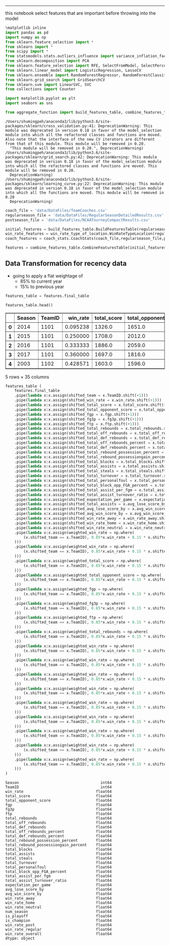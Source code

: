 
___
this notebook select features that are important before throwing into the model


```python
%matplotlib inline
import pandas as pd
import numpy as np
from sklearn.feature_selection import *
from sklearn import *
from scipy import *
from statsmodels.stats.outliers_influence import variance_inflation_factor
from sklearn.decomposition import PCA
from sklearn.feature_selection import RFE, SelectFromModel, SelectPercentile,RFECV
from sklearn.linear_model import LogisticRegression, LassoCV
from sklearn.ensemble import RandomForestRegressor, RandomForestClassifier, ExtraTreesClassifier
from sklearn.grid_search import GridSearchCV
from sklearn.svm import LinearSVC, SVC
from collections import Counter

import matplotlib.pyplot as plt
import seaborn as sns

from aggregate_function import build_features_table, combine_features_table, coach_stats, win_rate_type_of_location
```

    /Users/shumingpeh/anaconda3/lib/python3.6/site-packages/sklearn/cross_validation.py:41: DeprecationWarning: This module was deprecated in version 0.18 in favor of the model_selection module into which all the refactored classes and functions are moved. Also note that the interface of the new CV iterators are different from that of this module. This module will be removed in 0.20.
      "This module will be removed in 0.20.", DeprecationWarning)
    /Users/shumingpeh/anaconda3/lib/python3.6/site-packages/sklearn/grid_search.py:42: DeprecationWarning: This module was deprecated in version 0.18 in favor of the model_selection module into which all the refactored classes and functions are moved. This module will be removed in 0.20.
      DeprecationWarning)
    /Users/shumingpeh/anaconda3/lib/python3.6/site-packages/sklearn/learning_curve.py:22: DeprecationWarning: This module was deprecated in version 0.18 in favor of the model_selection module into which all the functions are moved. This module will be removed in 0.20
      DeprecationWarning)



```python
coach_file = 'data/DataFiles/TeamCoaches.csv'
regularseason_file = 'data/DataFiles/RegularSeasonDetailedResults.csv'
postseason_file = 'data/DataFiles/NCAATourneyCompactResults.csv'
```


```python
initial_features = build_features_table.BuildFeaturesTable(regularseason_file)
win_rate_features = win_rate_type_of_location.WinRateTypeLocation(regularseason_file)
coach_features = coach_stats.CoachStats(coach_file,regularseason_file,postseason_file)

features = combine_features_table.CombineFeaturesTable(initial_features,win_rate_features,coach_features)
```

## Data Transformation for recency data
- going to apply a flat weightage of 
    - 85% to current year
    - 15% to previous year


```python
features_table = features.final_table

features_table.head()
```




<div>
<style>
    .dataframe thead tr:only-child th {
        text-align: right;
    }

    .dataframe thead th {
        text-align: left;
    }

    .dataframe tbody tr th {
        vertical-align: top;
    }
</style>
<table border="1" class="dataframe">
  <thead>
    <tr style="text-align: right;">
      <th></th>
      <th>Season</th>
      <th>TeamID</th>
      <th>win_rate</th>
      <th>total_score</th>
      <th>total_opponent_score</th>
      <th>fgp</th>
      <th>fg3p</th>
      <th>ftp</th>
      <th>total_rebounds</th>
      <th>total_off_rebounds</th>
      <th>...</th>
      <th>avg_win_score_by</th>
      <th>win_rate_away</th>
      <th>win_rate_home</th>
      <th>win_rate_neutral</th>
      <th>num_season</th>
      <th>is_playoff</th>
      <th>is_champion</th>
      <th>win_rate_post</th>
      <th>win_rate_regular</th>
      <th>win_rate_overall</th>
    </tr>
  </thead>
  <tbody>
    <tr>
      <th>0</th>
      <td>2014</td>
      <td>1101</td>
      <td>0.095238</td>
      <td>1326.0</td>
      <td>1651.0</td>
      <td>0.405508</td>
      <td>0.373333</td>
      <td>0.746067</td>
      <td>595.0</td>
      <td>168.0</td>
      <td>...</td>
      <td>3.500000</td>
      <td>0.000000</td>
      <td>0.125000</td>
      <td>0.000000</td>
      <td>1.0</td>
      <td>0.0</td>
      <td>0.0</td>
      <td>0.0</td>
      <td>0.0</td>
      <td>0.0</td>
    </tr>
    <tr>
      <th>1</th>
      <td>2015</td>
      <td>1101</td>
      <td>0.250000</td>
      <td>1708.0</td>
      <td>2012.0</td>
      <td>0.404858</td>
      <td>0.378026</td>
      <td>0.727924</td>
      <td>781.0</td>
      <td>231.0</td>
      <td>...</td>
      <td>12.142857</td>
      <td>0.142857</td>
      <td>0.222222</td>
      <td>0.666667</td>
      <td>2.0</td>
      <td>0.0</td>
      <td>0.0</td>
      <td>0.0</td>
      <td>0.0</td>
      <td>0.0</td>
    </tr>
    <tr>
      <th>2</th>
      <td>2016</td>
      <td>1101</td>
      <td>0.333333</td>
      <td>1886.0</td>
      <td>2059.0</td>
      <td>0.441621</td>
      <td>0.363458</td>
      <td>0.706985</td>
      <td>829.0</td>
      <td>221.0</td>
      <td>...</td>
      <td>7.555556</td>
      <td>0.285714</td>
      <td>0.333333</td>
      <td>0.500000</td>
      <td>3.0</td>
      <td>0.0</td>
      <td>0.0</td>
      <td>0.0</td>
      <td>0.0</td>
      <td>0.0</td>
    </tr>
    <tr>
      <th>3</th>
      <td>2017</td>
      <td>1101</td>
      <td>0.360000</td>
      <td>1697.0</td>
      <td>1816.0</td>
      <td>0.458365</td>
      <td>0.371069</td>
      <td>0.642241</td>
      <td>761.0</td>
      <td>189.0</td>
      <td>...</td>
      <td>4.666667</td>
      <td>0.444444</td>
      <td>0.312500</td>
      <td>0.000000</td>
      <td>4.0</td>
      <td>0.0</td>
      <td>0.0</td>
      <td>0.0</td>
      <td>0.0</td>
      <td>0.0</td>
    </tr>
    <tr>
      <th>4</th>
      <td>2003</td>
      <td>1102</td>
      <td>0.428571</td>
      <td>1603.0</td>
      <td>1596.0</td>
      <td>0.481149</td>
      <td>0.375643</td>
      <td>0.651357</td>
      <td>588.0</td>
      <td>117.0</td>
      <td>...</td>
      <td>15.583333</td>
      <td>0.428571</td>
      <td>0.473684</td>
      <td>0.000000</td>
      <td>3.0</td>
      <td>0.0</td>
      <td>0.0</td>
      <td>0.0</td>
      <td>0.0</td>
      <td>0.0</td>
    </tr>
  </tbody>
</table>
<p>5 rows × 35 columns</p>
</div>




```python
features_table (
    features.final_table
    .pipe(lambda x:x.assign(shifted_team = x.TeamID.shift(+1)))
    .pipe(lambda x:x.assign(shifted_win_rate = x.win_rate.shift(+1)))
    .pipe(lambda x:x.assign(shifted_total_score = x.total_score.shift(+1)))
    .pipe(lambda x:x.assign(shifted_total_opponent_score = x.total_opponent_score.shift(+1)))
    .pipe(lambda x:x.assign(shifted_fgp = x.fgp.shift(+1)))
    .pipe(lambda x:x.assign(shifted_fg3p = x.fg3p.shift(+1)))
    .pipe(lambda x:x.assign(shifted_ftp = x.ftp.shift(+1)))
    .pipe(lambda x:x.assign(shifted_total_rebounds = x.total_rebounds.shift(+1)))
    .pipe(lambda x:x.assign(shifted_total_off_rebounds = x.total_off_rebounds.shift(+1)))
    .pipe(lambda x:x.assign(shifted_total_def_rebounds = x.total_def_rebounds.shift(+1)))
    .pipe(lambda x:x.assign(shifted_total_off_rebounds_percent = x.total_off_rebounds_percent.shift(+1)))
    .pipe(lambda x:x.assign(shifted_total_def_rebounds_percent = x.total_def_rebounds_percent.shift(+1)))
    .pipe(lambda x:x.assign(shifted_total_rebound_possession_percent = x.total_rebound_possession_percent.shift(+1)))
    .pipe(lambda x:x.assign(shifted_total_rebound_possessiongain_percent = x.total_rebound_possessiongain_percent.shift(+1)))
    .pipe(lambda x:x.assign(shifted_total_blocks = x.total_blocks.shift(+1)))
    .pipe(lambda x:x.assign(shifted_total_assists = x.total_assists.shift(+1)))
    .pipe(lambda x:x.assign(shifted_total_steals = x.total_steals.shift(+1)))
    .pipe(lambda x:x.assign(shifted_total_turnover = x.total_turnover.shift(+1)))
    .pipe(lambda x:x.assign(shifted_total_personalfoul = x.total_personalfoul.shift(+1)))
    .pipe(lambda x:x.assign(shifted_total_block_opp_FGA_percent = x.total_block_opp_FGA_percent.shift(+1)))
    .pipe(lambda x:x.assign(shifted_total_assist_per_fgm = x.total_assist_per_fgm.shift(+1)))
    .pipe(lambda x:x.assign(shifted_total_assist_turnover_ratio = x.total_assist_turnover_ratio.shift(+1)))
    .pipe(lambda x:x.assign(shifted_expectation_per_game = x.expectation_per_game.shift(+1)))
    .pipe(lambda x:x.assign(shifted_total_assists = x.avg_lose_score_by.shift(+1)))
    .pipe(lambda x:x.assign(shifted_avg_lose_score_by = x.avg_win_score_by.shift(+1)))
    .pipe(lambda x:x.assign(shifted_avg_win_score_by = x.avg_win_score_by.shift(+1)))
    .pipe(lambda x:x.assign(shifted_win_rate_away = x.win_rate_away.shift(+1)))
    .pipe(lambda x:x.assign(shifted_win_rate_home = x.win_rate_home.shift(+1)))
    .pipe(lambda x:x.assign(shifted_win_rate_neutral = x.win_rate_neutral.shift(+1)))
    .pipe(lambda x:x.assign(weighted_win_rate = np.where(
        (x.shifted_team == x.TeamID), 0.85*x.win_rate + 0.15 * x.shifted_win_rate
    )))
    .pipe(lambda x:x.assign(weighted_win_rate = np.where(
        (x.shifted_team == x.TeamID), 0.85*x.win_rate + 0.15 * x.shifted_win_rate
    )))
    .pipe(lambda x:x.assign(weighted_total_score = np.where(
        (x.shifted_team == x.TeamID), 0.85*x.win_rate + 0.15 * x.shifted_win_rate
    )))
    .pipe(lambda x:x.assign(weighted_total_opponent_score = np.where(
        (x.shifted_team == x.TeamID), 0.85*x.win_rate + 0.15 * x.shifted_win_rate
    )))
    .pipe(lambda x:x.assign(weighted_fgp = np.where(
        (x.shifted_team == x.TeamID), 0.85*x.win_rate + 0.15 * x.shifted_win_rate
    )))
    .pipe(lambda x:x.assign(weighted_fg3p = np.where(
        (x.shifted_team == x.TeamID), 0.85*x.win_rate + 0.15 * x.shifted_win_rate
    )))
    .pipe(lambda x:x.assign(weighted_ftp = np.where(
        (x.shifted_team == x.TeamID), 0.85*x.win_rate + 0.15 * x.shifted_win_rate
    )))
    .pipe(lambda x:x.assign(weighted_total_rebounds = np.where(
        (x.shifted_team == x.TeamID), 0.85*x.win_rate + 0.15 * x.shifted_win_rate
    )))
    .pipe(lambda x:x.assign(weighted_win_rate = np.where(
        (x.shifted_team == x.TeamID), 0.85*x.win_rate + 0.15 * x.shifted_win_rate
    )))
    .pipe(lambda x:x.assign(weighted_win_rate = np.where(
        (x.shifted_team == x.TeamID), 0.85*x.win_rate + 0.15 * x.shifted_win_rate
    )))
    .pipe(lambda x:x.assign(weighted_win_rate = np.where(
        (x.shifted_team == x.TeamID), 0.85*x.win_rate + 0.15 * x.shifted_win_rate
    )))
    .pipe(lambda x:x.assign(weighted_win_rate = np.where(
        (x.shifted_team == x.TeamID), 0.85*x.win_rate + 0.15 * x.shifted_win_rate
    )))
    .pipe(lambda x:x.assign(weighted_win_rate = np.where(
        (x.shifted_team == x.TeamID), 0.85*x.win_rate + 0.15 * x.shifted_win_rate
    )))
    .pipe(lambda x:x.assign(weighted_win_rate = np.where(
        (x.shifted_team == x.TeamID), 0.85*x.win_rate + 0.15 * x.shifted_win_rate
    )))
    .pipe(lambda x:x.assign(weighted_win_rate = np.where(
        (x.shifted_team == x.TeamID), 0.85*x.win_rate + 0.15 * x.shifted_win_rate
    )))
    .pipe(lambda x:x.assign(weighted_win_rate = np.where(
        (x.shifted_team == x.TeamID), 0.85*x.win_rate + 0.15 * x.shifted_win_rate
    )))
    .pipe(lambda x:x.assign(weighted_win_rate = np.where(
        (x.shifted_team == x.TeamID), 0.85*x.win_rate + 0.15 * x.shifted_win_rate
    )))
)
```




    Season                                    int64
    TeamID                                    int64
    win_rate                                float64
    total_score                             float64
    total_opponent_score                    float64
    fgp                                     float64
    fg3p                                    float64
    ftp                                     float64
    total_rebounds                          float64
    total_off_rebounds                      float64
    total_def_rebounds                      float64
    total_off_rebounds_percent              float64
    total_def_rebounds_percent              float64
    total_rebound_possession_percent        float64
    total_rebound_possessiongain_percent    float64
    total_blocks                            float64
    total_assists                           float64
    total_steals                            float64
    total_turnover                          float64
    total_personalfoul                      float64
    total_block_opp_FGA_percent             float64
    total_assist_per_fgm                    float64
    total_assist_turnover_ratio             float64
    expectation_per_game                    float64
    avg_lose_score_by                       float64
    avg_win_score_by                        float64
    win_rate_away                           float64
    win_rate_home                           float64
    win_rate_neutral                        float64
    num_season                              float64
    is_playoff                              float64
    is_champion                             float64
    win_rate_post                           float64
    win_rate_regular                        float64
    win_rate_overall                        float64
    dtype: object


